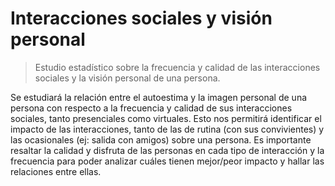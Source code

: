 # Interacciones sociales y visión personal

> Estudio estadístico sobre la frecuencia y calidad de las interacciones sociales y la visión personal de una persona.

Se estudiará la relación entre el autoestima y la imagen personal de una persona con respecto a la frecuencia y calidad de sus interacciones sociales, tanto presenciales como virtuales. Esto nos permitirá identificar el impacto de las interacciones, tanto de las de rutina (con sus convivientes) y las ocasionales (ej: salida con amigos) sobre una persona. Es importante resaltar la calidad y disfruta de las personas en cada tipo de interacción y la frecuencia para poder analizar cuáles tienen mejor/peor impacto y hallar las relaciones entre ellas.
